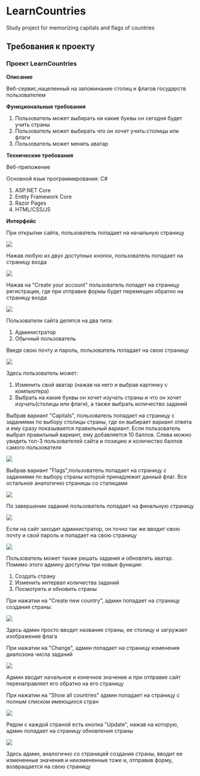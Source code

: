 # LearnCountries
Study project for memorizing capitals and flags of countries

## Требования к проекту

### Проект LearnCountries

**Описание**

Веб-сервис,нацеленный на запоминание столиц и флагов государств пользователем

**Функциональные требования**

  1. Пользователь может выбирать на какие буквы он сегодня будет учить страны
  2. Пользователь может выбирать что он хочет учить:столицы или флаги
  3. Пользователь может менять аватар

**Технические требования**

Веб-приложение

Основной язык программирования: C#
  1. ASP.NET Core
  2. Entity Framework Core
  3. Razor Pages
  4. HTML/CSS/JS

**Интерфейс**

При открытии сайта, пользователь попадает на начальную страницу

![](PagesScreenshots/StartPage.jpg)

Нажав любую из двух доступных кнопок, пользователь попадает на страницу входа

![](PagesScreenshots/LogInPage.jpg)

Нажав на "Create your account" пользователь попадет на страницу регистрации, где при отправке формы будет перемещен обратно на страницу входа

![](PagesScreenshots/SignInPage.jpg)

Пользователи сайта делятся на два типа:
1) Администратор
2) Обычный пользователь

Введя свою почту и пароль, пользователь попадает на свою страницу

![](PagesScreenshots/UserPage.jpg)

Здесь пользователь может:
1) Изменить свой аватар (нажав на него и выбрав картинку с компьютера)
2) Выбрать на какие буквы он хочет изучать страны и что он хочет изучать(столицы или флаги), а также выбрать количество заданий

Выбрав вариант "Capitals", пользователь попадает на страницу с заданиями по выбору столицы страны, где он выбирает вариант ответа и ему сразу показывается правильный вариант. Если пользователь выбрал правильный вариант, ему добавляется 10 баллов. Слева можно увидеть топ-3 пользователей сайта и позицию и количество баллов самого пользователя

![](PagesScreenshots/TaskPage.jpg)

Выбрав вариант "Flags",пользователь попадает на страницу с заданиями по выбору страны которой принадлежит данный флаг. Все остальное аналогично страницы со сталицами

![](PagesScreenshots/FlagTaskPage.jpg)

По завершении заданий пользователь попадает на финальную страницу

![](PagesScreenshots/FinishPage.jpg)

Если на сайт заходит администратор, он точно так же вводит свою почту и свой пароль и попадает на свою страницу 

![](PagesScreenshots/AdminPage.jpg)

Пользователь может также решать задания и обновлять аватар. Помимо этого админу доступны три новые функции:
1) Создать страну
2) Изменить интервал количества заданий
3) Посмотреть и обновить страны

При нажатии на "Create new country", админ попадает на страницу создания страны:

![](PagesScreenshots/CreateCountrypage.jpg)

Здесь админ просто вводит название страны, ее столицу и загружает изображение флага

При нажатии на "Change", админ попадает на страницу изменения диапозона числа заданий

![](PagesScreenshots/ChangeMinMaxPage.jpg)

Админ вводит начальное и конечное значение и при отправке сайт перенаправляет его обратно на его страницу

При нажатии на "Show all countries" админ попадает на страницу с полным списком имеющихся стран

![](PagesScreenshots/AllCountryPage.jpg)

Рядом с каждой страной есть кнопка "Update", нажав на которую, админ попадает на страницу обновления страны

![](PagesScreenshots/UpdateCountryPage.jpg)

Здесь админ, аналогично со страницей создания страны, вводит ее измененные значения и неизмененные тоже и, отправив форму, возвращается на свою страницу 

